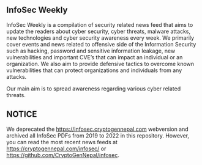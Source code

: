 ## InfoSec Weekly
InfoSec Weekly is a compilation of security related news feed that aims to update the readers about cyber security, cyber threats, malware attacks, new technologies and cyber security awareness every week. We primarily cover events and news related to offensive side of the Information Security such as hacking, password and sensitive information leakage, new vulnerabilities and important CVE’s that can impact an individual or an organization. We also aim to provide defensive tactics to overcome known vulnerabilities that can protect organizations and individuals from any attacks.  

Our main aim is to spread awareness regarding various cyber related threats.


## NOTICE
We deprecated the https://infosec.cryptogennepal.com webversion and archived all InfoSec PDFs from 2019 to 2022 in this repository. However, you can read the most recent news feeds at https://cryptogennepal.com/infosec/ or https://github.com/CryptoGenNepal/infosec.
